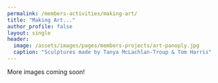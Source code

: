 ```yaml
---
permalink: /members-activities/making-art/
title: "Making Art..."
author_profile: false
layout: single
header:
  image: /assets/images/pages/members-projects/art-panoply.jpg
  caption: "Sculptures made by Tanya McLachlan-Troup & Tom Harris"
---
```



More images coming soon!
